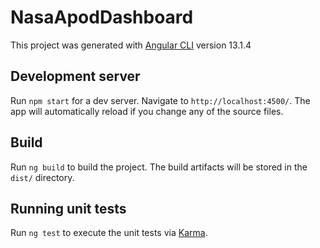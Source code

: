 # NasaApodDashboard

This project was generated with [Angular CLI](https://github.com/angular/angular-cli) version 13.1.4

## Development server

Run `npm start` for a dev server. Navigate to `http://localhost:4500/`. The app will automatically reload if you change any of the source files.

## Build

Run `ng build` to build the project. The build artifacts will be stored in the `dist/` directory.

## Running unit tests

Run `ng test` to execute the unit tests via [Karma](https://karma-runner.github.io).
